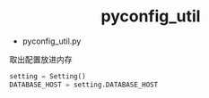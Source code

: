 <h1 align="center">pyconfig_util</h1>

- pyconfig_util.py

取出配置放进内存

```python
setting = Setting()
DATABASE_HOST = setting.DATABASE_HOST
```